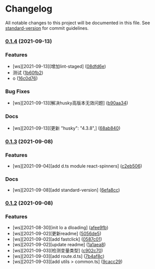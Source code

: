 # Changelog

All notable changes to this project will be documented in this file. See [standard-version](https://github.com/conventional-changelog/standard-version) for commit guidelines.

### [0.1.4](https://github.com/MemoSanMu/react-app/compare/v0.1.3...v0.1.4) (2021-09-13)


### Features

* [ws][2021-09-13][增加lint-staged] ([08dfd6e](https://github.com/MemoSanMu/react-app/commit/08dfd6e745dd2fb272bd23ce0ebf1f7f2c2dd245))
* 测试 ([1b60fb2](https://github.com/MemoSanMu/react-app/commit/1b60fb2daa4663a6c6e629edd0a636390408c7e8))
* o ([16c0d76](https://github.com/MemoSanMu/react-app/commit/16c0d76226842576f6ea4632ab581b2c3e1c9cd5))


### Bug Fixes

* [ws][2021-09-13][解决husky高版本无效问题] ([b90aa34](https://github.com/MemoSanMu/react-app/commit/b90aa34ac9b0c7b7575a5b1bf8019b12f2c0349e))


### Docs

* [ws][2021-09-13][更新 "husky": "4.3.8",] ([68ab840](https://github.com/MemoSanMu/react-app/commit/68ab840c55887140804a77b4056f5ef7f79d4871))

### [0.1.3](https://github.com/MemoSanMu/react-app/compare/v0.1.2...v0.1.3) (2021-09-08)


### Features

* [ws][2021-09-04][add d.ts module react-spinners] ([c2eb506](https://github.com/MemoSanMu/react-app/commit/c2eb506f25582604d986bae0cde32d9448a35db5))


### Docs

* [ws][2021-09-08][add standard-version] ([6efa8cc](https://github.com/MemoSanMu/react-app/commit/6efa8cc757ce9bdc149162a63b12d9e32c9b8919))

### [0.1.2](https://github.com/MemoSanMu/react-app/compare/v0.1.1...v0.1.2) (2021-09-08)


### Features

* [ws][2021-08-30][init lo a dloading] ([afee9fb](https://github.com/MemoSanMu/react-app/commit/afee9fb17821fb8e7575a7b2f8d46c11f27a528d))
* [ws][2021-09-02][更新readme] ([5056de5](https://github.com/MemoSanMu/react-app/commit/5056de5183ab37a3288b734eca07b12936d708b5))
* [ws][2021-09-02][add fastclick] ([0587c01](https://github.com/MemoSanMu/react-app/commit/0587c01d645f360fa0278c91aa37d34b953eb486))
* [ws][2021-09-02][update readme] ([1a1aea8](https://github.com/MemoSanMu/react-app/commit/1a1aea83b12ae92094f91496bd75da38d15bc506))
* [ws][2021-09-03][检测变量类型] ([c902c70](https://github.com/MemoSanMu/react-app/commit/c902c7028c19dd370e67b301e0f0cdef1beb3bd8))
* [ws][2021-09-03][add route.d.ts] ([7b4af8c](https://github.com/MemoSanMu/react-app/commit/7b4af8c7ae665e1c4cef26ba994a53a3421b3471))
* [ws][2021-09-03][add utils > common.ts] ([9cacc29](https://github.com/MemoSanMu/react-app/commit/9cacc298669aa35f45e1ca571bfd24ca40b7b8ec))

